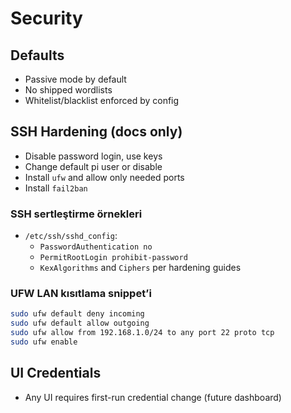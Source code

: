 # Security

## Defaults

- Passive mode by default
- No shipped wordlists
- Whitelist/blacklist enforced by config

## SSH Hardening (docs only)

- Disable password login, use keys
- Change default pi user or disable
- Install `ufw` and allow only needed ports
- Install `fail2ban`

### SSH sertleştirme örnekleri

- `/etc/ssh/sshd_config`:
  - `PasswordAuthentication no`
  - `PermitRootLogin prohibit-password`
  - `KexAlgorithms` and `Ciphers` per hardening guides

### UFW LAN kısıtlama snippet’i

```bash
sudo ufw default deny incoming
sudo ufw default allow outgoing
sudo ufw allow from 192.168.1.0/24 to any port 22 proto tcp
sudo ufw enable
```

## UI Credentials

- Any UI requires first-run credential change (future dashboard)
